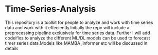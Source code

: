 # Time-Series-Analysis
This repository is a toolkit for people to analyze and work with time series data and work with it effeciently.Initially the repo will include a preprocessing pipeline exclusively for time series data. Further I will add codeifles to analyze the different ML/DL models can be used to forecast timer series data.Models like MAMBA ,informer etc will be discussed in details
